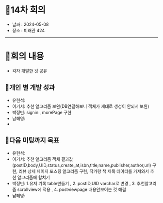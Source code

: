 # 📍14차 회의
  + 날짜 : 2024-05-08
  + 장소 : 미래관 424

---

# 📍회의 내용
+ 각자 개발한 것 공유

## 📍개인 별 개발 성과 
+ 유현석:
+ 이기서: 추천 알고리즘 보완(DB연결해보니 객체가 제대로 생성이 안되서 보완)
+ 박정빈: signin , morePage 구현
+ 남혜영:
+ 
## 📍다음 미팅까지 목표
+ 유현석: 
+ 이기서: 추천 알고리즘 객체 결과값(postID,body,UID,status,create_at,isbn,title,name,publisher,author,url) 구현, 리뷰 상세 페이지 포스팅 알고리즘 구현, 작가랑 책 제목 데이터를 가져와서 추천 알고리즘에 합치기
+ 박정빈: 1.유저 기록 table만들기 , 2. postID,UID varchar로 변경 , 3. 추천알고리즘 scrollview에 적용 , 4. postviewpage 내용안보이는 것 해결 
+ 남혜영:

  
